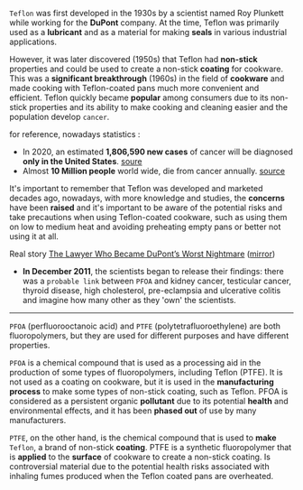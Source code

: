 `Teflon` was first developed in the 1930s by a scientist named Roy Plunkett while working for the **DuPont** company. At the time, Teflon was primarily used as a **lubricant** and as a material for making **seals** in various industrial applications.   

However, it was later discovered (1950s) that Teflon had **non-stick** properties and could be used to create a non-stick **coating** for cookware. This was a **significant breakthrough** (1960s) in the field of **cookware** and made cooking with Teflon-coated pans much more convenient and efficient. Teflon quickly became **popular** among consumers due to its non-stick properties and its ability to make cooking and cleaning easier and the population develop `cancer`.  

for reference, nowadays statistics :
* In 2020, an estimated **1,806,590 new cases** of cancer will be diagnosed **only in the United States**. [soure](https://www.cancer.gov/about-cancer/understanding/statistics)
* Almost **10 Million people** world wide, die from cancer annually. [source](https://ourworldindata.org/cancer)  

It's important to remember that Teflon was developed and marketed decades ago, nowadays, with more knowledge and studies, the **concerns** have been **raised** and it's important to be aware of the potential risks and take precautions when using Teflon-coated cookware, such as using them on low to medium heat and avoiding preheating empty pans or better not using it at all.  

Real story [The Lawyer Who Became DuPont’s Worst Nightmare](https://www.nytimes.com/2016/01/10/magazine/the-lawyer-who-became-duponts-worst-nightmare.html) ([mirror](https://www.dropbox.com/s/4u6ztu4ew98ckug/Lawyer%20Who%20Became%20DuPont%20Worst%20Nightmare.pdf?dl=0))  
* **In December 2011**, the scientists began to release their findings: there was a `probable link` between `PFOA` and kidney cancer, testicular cancer, thyroid disease, high cholesterol, pre-eclampsia and ulcerative colitis and imagine how many other as they 'own' the scientists.  

-----  

`PFOA` (perfluorooctanoic acid) and `PTFE` (polytetrafluoroethylene) are both fluoropolymers, but they are used for different purposes and have different properties.

`PFOA` is a chemical compound that is used as a processing aid in the production of some types of fluoropolymers, including Teflon (PTFE). It is not used as a coating on cookware, but it is used in the **manufacturing process** to make some types of non-stick coating, such as Teflon. PFOA is considered as a persistent organic **pollutant** due to its potential **health** and environmental effects, and it has been **phased out** of use by many manufacturers.  

`PTFE`, on the other hand, is the chemical compound that is used to **make** `Teflon`, a brand of non-stick **coating**. PTFE is a synthetic fluoropolymer that is **applied** to the **surface** of cookware to create a non-stick coating. Is controversial material due to the potential health risks associated with inhaling fumes produced when the Teflon coated pans are overheated.  